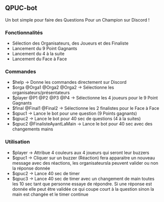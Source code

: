 ## QPUC-bot

Un bot simple pour faire des Questions Pour un Champion sur Discord !

### Fonctionnalités
- Sélection des Organisateurs, des Joueurs et des Finaliste
- Lancement du 9 Point Gagnants
- Lancement du 4 à la suite
- Lancement du Face à Face

### Commandes
- $help -> Donne les commandes directement sur Discord
- $orga @Orga1 @Orga2 @Orga2 -> Sélectionne les organisateurs/présentateurs
- $player @P1 @P2 @P3 @P4 -> Sélectionne les 4 joueurs pour le 9 Point Gagnants
- $final @Final1 @Final2 -> Sélectionne les 2 finalistes pour le Face à Face
- $qpuc1 -> Lance le bot pour une question (9 Points gagnants)
- $qpuc2 -> Lance le bot pour 40 sec de questions (4 à la suites)
- $qpuc2 @FinalisteAyantLaMain -> Lance le bot pour 40 sec avec des changements mains

### Utilisation
- $player -> Attribue 4 couleurs aux 4 joueurs qui seront leur buzzers
- $qpuc1 -> Cliquer sur un buzzer (Réaction) fera apparaitre un nouveau message avec des réactions, les organisateursla  peuvent valider ou non la réponse donnée
- $qpuc2 -> Lance 40 sec de timer
- $qpuc3 -> Lance 40 sec de timer avec un changement de main toutes les 10 sec tant que personne essaye de répondre. Si une réponse est donnée elle peut être validée ce qui coupe court à la question sinon la main est changée et le timer continue
